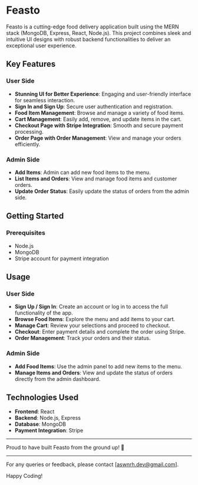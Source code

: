 # Feasto

Feasto is a cutting-edge food delivery application built using the MERN stack (MongoDB, Express, React, Node.js). This project combines sleek and intuitive UI designs with robust backend functionalities to deliver an exceptional user experience.

## Key Features

### User Side
- **Stunning UI for Better Experience**: Engaging and user-friendly interface for seamless interaction.
- **Sign In and Sign Up**: Secure user authentication and registration.
- **Food Item Management**: Browse and manage a variety of food items.
- **Cart Management**: Easily add, remove, and update items in the cart.
- **Checkout Page with Stripe Integration**: Smooth and secure payment processing.
- **Order Page with Order Management**: View and manage your orders efficiently.

### Admin Side
- **Add Items**: Admin can add new food items to the menu.
- **List Items and Orders**: View and manage food items and customer orders.
- **Update Order Status**: Easily update the status of orders from the admin side.

## Getting Started

### Prerequisites
- Node.js
- MongoDB
- Stripe account for payment integration

## Usage

### User Side
- **Sign Up / Sign In**: Create an account or log in to access the full functionality of the app.
- **Browse Food Items**: Explore the menu and add items to your cart.
- **Manage Cart**: Review your selections and proceed to checkout.
- **Checkout**: Enter payment details and complete the order using Stripe.
- **Order Management**: Track your orders and their status.

### Admin Side
- **Add Food Items**: Use the admin panel to add new items to the menu.
- **Manage Items and Orders**: View and update the status of orders directly from the admin dashboard.

## Technologies Used
- **Frontend**: React
- **Backend**: Node.js, Express
- **Database**: MongoDB
- **Payment Integration**: Stripe

---

Proud to have built Feasto from the ground up! 🚀

---

For any queries or feedback, please contact [aswnrh.dev@gmail.com].

Happy Coding!
